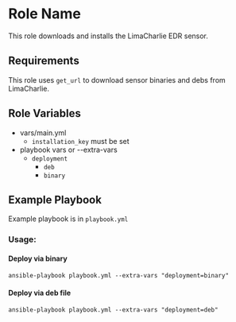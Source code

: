 Role Name
=========

This role downloads and installs the LimaCharlie EDR sensor.

Requirements
------------

This role uses `get_url` to download sensor binaries and debs from LimaCharlie.

Role Variables
--------------

* vars/main.yml
  * `installation_key` must be set
* playbook vars or --extra-vars
  * `deployment`
    * `deb`
    * `binary`

Example Playbook
----------------

Example playbook is in `playbook.yml`

### Usage:

#### Deploy via binary 
```
ansible-playbook playbook.yml --extra-vars "deployment=binary"
```
#### Deploy via deb file
```
ansible-playbook playbook.yml --extra-vars "deployment=deb"
```
